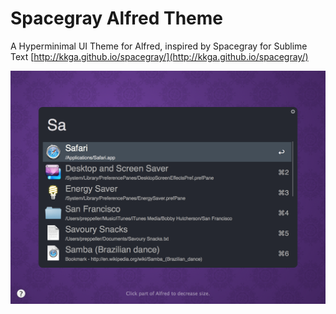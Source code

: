 Spacegray Alfred Theme
================

A Hyperminimal UI Theme for Alfred, inspired by Spacegray for Sublime Text [http://kkga.github.io/spacegray/](http://kkga.github.io/spacegray/)

![image](Spacegray.png)
